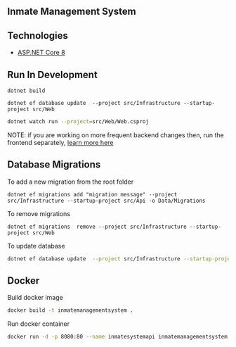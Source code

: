 
## Inmate Management System

## Technologies

* [ASP.NET Core 8](https://docs.microsoft.com/en-us/aspnet/core/introduction-to-aspnet-core)


## Run In Development

```
dotnet build
```

```
dotnet ef database update  --project src/Infrastructure --startup-project src/Web
```

```bash
dotnet watch run --project=src/Web/Web.csproj
```

NOTE: if you are working on more frequent backend changes then, run the frontend separately, [learn more here](https://learn.microsoft.com/en-us/aspnet/core/client-side/spa/react?view=aspnetcore-7.0&tabs=netcore-cli#run-the-cra-server-independently)


## Database Migrations

To add a new migration from the root folder

```
dotnet ef migrations add "migration message" --project src/Infrastructure --startup-project src/Api -o Data/Migrations
```

To remove migrations 
```
dotnet ef migrations  remove --project src/Infrastructure --startup-project src/Web
```

To update database

```bash
dotnet ef database update  --project src/Infrastructure --startup-project src/Web
```


## Docker

Build docker image

```bash
docker build -t inmatemanagementsystem . 
```

Run docker container

```bash
docker run -d -p 8080:80 --name inmatesystemapi inmatemanagementsystem
```

